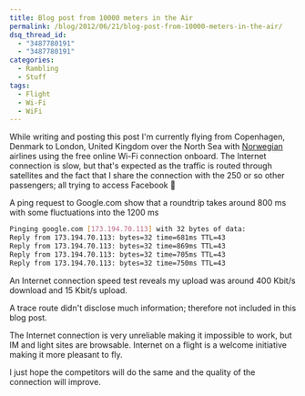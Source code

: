 ```yaml
---
title: Blog post from 10000 meters in the Air
permalink: /blog/2012/06/21/blog-post-from-10000-meters-in-the-air/
dsq_thread_id:
  - "3487780191"
  - "3487780191"
categories:
  - Rambling
  - Stuff
tags:
  - Flight
  - Wi-Fi
  - WiFi
---
```

While writing and posting this post I'm currently flying from Copenhagen, Denmark to London, United Kingdom over the North Sea with [Norwegian](http://www.norwegian.com/ "The airline carrier Norwegians' homepage") airlines using the free online Wi-Fi connection onboard. The Internet connection is slow, but that's expected as the traffic is routed through satellites and the fact that I share the connection with the 250 or so other passengers; all trying to access Facebook 🙂

A ping request to Google.com show that a roundtrip takes around 800 ms with some fluctuations into the 1200 ms

```bash
Pinging google.com [173.194.70.113] with 32 bytes of data:
Reply from 173.194.70.113: bytes=32 time=681ms TTL=43
Reply from 173.194.70.113: bytes=32 time=869ms TTL=43
Reply from 173.194.70.113: bytes=32 time=705ms TTL=43
Reply from 173.194.70.113: bytes=32 time=750ms TTL=43
```

An Internet connection speed test reveals my upload was around 400 Kbit/s download and 15 Kbit/s upload.

A trace route didn't disclose much information; therefore not included in this blog post.

The Internet connection is very unreliable making it impossible to work, but IM and light sites are browsable. Internet on a flight is a welcome initiative making it more pleasant to fly.

I just hope the competitors will do the same and the quality of the connection will improve.
